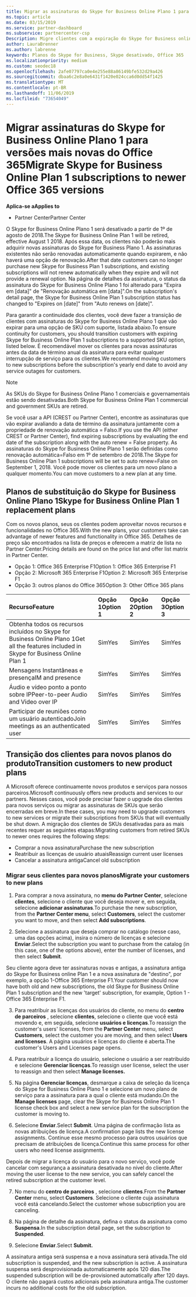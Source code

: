 ```yaml
---
title: Migrar as assinaturas do Skype for Business Online Plano 1 para versões mais recentes do Office 365 | Partner Center
ms.topic: article
ms.date: 03/15/2019
ms.service: partner-dashboard
ms.subservice: partnercenter-csp
Description: Migre clientes com a expiração do Skype for Business online plano 1 assinaturas para uma opção de SKU com suporte. Recomendamos mover clientes para novas assinaturas antes da data de término anual da assinatura.
author: LauraBrenner
ms.author: labrenne
keywords: Planos do Skype for Business, Skype desativado, Office 365
ms.localizationpriority: medium
ms.custom: seodec18
ms.openlocfilehash: 2afe07797ca0e4e255e88a86149bfe532d29a426
ms.sourcegitcommit: dbaa6c2e8a0e6431f1420e024cca6d0dd54f1425
ms.translationtype: MT
ms.contentlocale: pt-BR
ms.lasthandoff: 11/06/2019
ms.locfileid: "73654049"
---
```

# <a name="migrate-skype-for-business-online-plan-1-subscriptions-to-newer-office-365-versions"></a><span data-ttu-id="b8b6d-105">Migrar assinaturas do Skype for Business Online Plano 1 para versões mais novas do Office 365</span><span class="sxs-lookup"><span data-stu-id="b8b6d-105">Migrate Skype for Business Online Plan 1 subscriptions to newer Office 365 versions</span></span>

<span data-ttu-id="b8b6d-106">**Aplica-se a**</span><span class="sxs-lookup"><span data-stu-id="b8b6d-106">**Applies to**</span></span>

- <span data-ttu-id="b8b6d-107">Partner Center</span><span class="sxs-lookup"><span data-stu-id="b8b6d-107">Partner Center</span></span>

<span data-ttu-id="b8b6d-108">O Skype for Business Online Plano 1 será desativado a partir de 1º de agosto de 2018.</span><span class="sxs-lookup"><span data-stu-id="b8b6d-108">The Skype for Business Online Plan 1 will be retired, effective August 1 2018.</span></span> <span data-ttu-id="b8b6d-109">Após essa data, os clientes não poderão mais adquirir novas assinaturas do Skype for Business Plano 1. As assinaturas existentes não serão renovadas automaticamente quando expirarem, e não haverá uma opção de renovação.</span><span class="sxs-lookup"><span data-stu-id="b8b6d-109">After that date customers can no longer purchase new Skype for Business Plan 1 subscriptions, and existing subscriptions will not renew automatically when they expire and will not provide a renewal option.</span></span> <span data-ttu-id="b8b6d-110">Na página de detalhes da assinatura, o status da assinatura do Skype for Business Online Plano 1 foi alterado para "Expira em [data]" de "Renovação automática em [data]".</span><span class="sxs-lookup"><span data-stu-id="b8b6d-110">On the subscription's detail page, the Skype for Business Online Plan 1 subscription status has changed to "Expires on [date]" from "Auto renews on [date]".</span></span>  

<span data-ttu-id="b8b6d-111">Para garantir a continuidade dos clientes, você deve fazer a transição de clientes com assinaturas do Skype for Business Online Plano 1 que vão expirar para uma opção de SKU com suporte, listada abaixo.</span><span class="sxs-lookup"><span data-stu-id="b8b6d-111">To ensure continuity for customers, you should transition customers with expiring Skype for Business Online Plan 1 subscriptions to a supported SKU option, listed below.</span></span> <span data-ttu-id="b8b6d-112">É recomendável mover os clientes para novas assinaturas antes da data de término anual da assinatura para evitar qualquer interrupção de serviço para os clientes.</span><span class="sxs-lookup"><span data-stu-id="b8b6d-112">We recommend moving customers to new subscriptions before the subscription's yearly end date to avoid any service outages for customers.</span></span> 

>[!NOTE]
><span data-ttu-id="b8b6d-113">As SKUs do Skype for Business Online Plano 1 comerciais e governamentais estão sendo desativadas.</span><span class="sxs-lookup"><span data-stu-id="b8b6d-113">Both Skype for Business Online Plan 1 commercial and government SKUs are retired.</span></span>

<span data-ttu-id="b8b6d-114">Se você usar a API (CREST ou Partner Center), encontre as assinaturas que vão expirar avaliando a data de término da assinatura juntamente com a propriedade de renovação automática = Falso.</span><span class="sxs-lookup"><span data-stu-id="b8b6d-114">If you use the API (either CREST or Partner Center), find expiring subscriptions by evaluating the end date of the subscription along with the auto renew = False property.</span></span> <span data-ttu-id="b8b6d-115">As assinaturas do Skype for Business Online Plano 1 serão definidas como renovação automática=Falso em 1º de setembro de 2018.</span><span class="sxs-lookup"><span data-stu-id="b8b6d-115">The Skype for Business Online Plan 1 subscriptions will be set to auto renew=False on September 1, 2018.</span></span> <span data-ttu-id="b8b6d-116">Você pode mover os clientes para um novo plano a qualquer momento.</span><span class="sxs-lookup"><span data-stu-id="b8b6d-116">You can move customers to a new plan at any time.</span></span> 

## <a name="skype-for-business-online-plan-1-replacement-plans"></a><span data-ttu-id="b8b6d-117">Planos de substituição do Skype for Business Online Plano 1</span><span class="sxs-lookup"><span data-stu-id="b8b6d-117">Skype for Business Online Plan 1 replacement plans</span></span>

<span data-ttu-id="b8b6d-118">Com os novos planos, seus os clientes podem aproveitar novos recursos e funcionalidades no Office 365.</span><span class="sxs-lookup"><span data-stu-id="b8b6d-118">With the new plans, your customers take can advantage of newer features and functionality in Office 365.</span></span> <span data-ttu-id="b8b6d-119">Detalhes de preço são encontrados na lista de preços e oferecem a matriz de lista no Partner Center.</span><span class="sxs-lookup"><span data-stu-id="b8b6d-119">Pricing details are found on the price list and offer list matrix in Partner Center.</span></span> 

- <span data-ttu-id="b8b6d-120">Opção 1: Office 365 Enterprise F1</span><span class="sxs-lookup"><span data-stu-id="b8b6d-120">Option 1: Office 365 Enterprise F1</span></span>
- <span data-ttu-id="b8b6d-121">Opção 2: Microsoft 365 Enterprise F1</span><span class="sxs-lookup"><span data-stu-id="b8b6d-121">Option 2: Microsoft 365 Enterprise F1</span></span>
- <span data-ttu-id="b8b6d-122">Opção 3: outros planos do Office 365</span><span class="sxs-lookup"><span data-stu-id="b8b6d-122">Option 3: Other Office 365 plans</span></span>

|<span data-ttu-id="b8b6d-123">**Recurso**</span><span class="sxs-lookup"><span data-stu-id="b8b6d-123">**Feature**</span></span>    |<span data-ttu-id="b8b6d-124">**Opção 1**</span><span class="sxs-lookup"><span data-stu-id="b8b6d-124">**Option 1**</span></span>   |<span data-ttu-id="b8b6d-125">**Opção 2**</span><span class="sxs-lookup"><span data-stu-id="b8b6d-125">**Option 2**</span></span>   |<span data-ttu-id="b8b6d-126">**Opção 3**</span><span class="sxs-lookup"><span data-stu-id="b8b6d-126">**Option 3**</span></span>   |
|:-----------------|:-----------------|:-------------|:------------|
|<span data-ttu-id="b8b6d-127">Obtenha todos os recursos incluídos no Skype for Business Online Plano 1</span><span class="sxs-lookup"><span data-stu-id="b8b6d-127">Get all the features included in Skype for Business Online Plan 1</span></span>|<span data-ttu-id="b8b6d-128">Sim</span><span class="sxs-lookup"><span data-stu-id="b8b6d-128">Yes</span></span>   |<span data-ttu-id="b8b6d-129">Sim</span><span class="sxs-lookup"><span data-stu-id="b8b6d-129">Yes</span></span>   |<span data-ttu-id="b8b6d-130">Sim</span><span class="sxs-lookup"><span data-stu-id="b8b6d-130">Yes</span></span>   |
|<span data-ttu-id="b8b6d-131">Mensagens Instantâneas e presença</span><span class="sxs-lookup"><span data-stu-id="b8b6d-131">IM and presence</span></span> |<span data-ttu-id="b8b6d-132">Sim</span><span class="sxs-lookup"><span data-stu-id="b8b6d-132">Yes</span></span>   |<span data-ttu-id="b8b6d-133">Sim</span><span class="sxs-lookup"><span data-stu-id="b8b6d-133">Yes</span></span>   |<span data-ttu-id="b8b6d-134">Sim</span><span class="sxs-lookup"><span data-stu-id="b8b6d-134">Yes</span></span>   |
|<span data-ttu-id="b8b6d-135">Áudio e vídeo ponto a ponto sobre IP</span><span class="sxs-lookup"><span data-stu-id="b8b6d-135">Peer-to-peer Audio and Video over IP</span></span>|<span data-ttu-id="b8b6d-136">Sim</span><span class="sxs-lookup"><span data-stu-id="b8b6d-136">Yes</span></span>   |<span data-ttu-id="b8b6d-137">Sim</span><span class="sxs-lookup"><span data-stu-id="b8b6d-137">Yes</span></span>   |<span data-ttu-id="b8b6d-138">Sim</span><span class="sxs-lookup"><span data-stu-id="b8b6d-138">Yes</span></span>   
|<span data-ttu-id="b8b6d-139">Participar de reuniões como um usuário autenticado</span><span class="sxs-lookup"><span data-stu-id="b8b6d-139">Join meetings as an authenticated user</span></span>| <span data-ttu-id="b8b6d-140">Sim</span><span class="sxs-lookup"><span data-stu-id="b8b6d-140">Yes</span></span>   |<span data-ttu-id="b8b6d-141">Sim</span><span class="sxs-lookup"><span data-stu-id="b8b6d-141">Yes</span></span>   |<span data-ttu-id="b8b6d-142">Sim</span><span class="sxs-lookup"><span data-stu-id="b8b6d-142">Yes</span></span>   |

## <a name="transition-customers-to-new-product-plans"></a><span data-ttu-id="b8b6d-143">Transição dos clientes para novos planos do produto</span><span class="sxs-lookup"><span data-stu-id="b8b6d-143">Transition customers to new product plans</span></span>

<span data-ttu-id="b8b6d-144">A Microsoft oferece continuamente novos produtos e serviços para nossos parceiros.</span><span class="sxs-lookup"><span data-stu-id="b8b6d-144">Microsoft continuously offers new products and services to our partners.</span></span> <span data-ttu-id="b8b6d-145">Nesses casos, você pode precisar fazer o upgrade dos clientes para novos serviços ou migrar as assinaturas de SKUs que serão encerradas em breve.</span><span class="sxs-lookup"><span data-stu-id="b8b6d-145">In these cases, you may need to upgrade customers to new services or migrate their subscriptions from SKUs that will eventually be shut down.</span></span> <span data-ttu-id="b8b6d-146">A migração dos clientes de SKUs desativadas para as mais recentes requer as seguintes etapas:</span><span class="sxs-lookup"><span data-stu-id="b8b6d-146">Migrating customers from retired SKUs to newer ones requires the following steps:</span></span>

- <span data-ttu-id="b8b6d-147">Comprar a nova assinatura</span><span class="sxs-lookup"><span data-stu-id="b8b6d-147">Purchase the new subscription</span></span>
- <span data-ttu-id="b8b6d-148">Reatribuir as licenças de usuário atuais</span><span class="sxs-lookup"><span data-stu-id="b8b6d-148">Reassign current user licenses</span></span>
- <span data-ttu-id="b8b6d-149">Cancelar a assinatura antiga</span><span class="sxs-lookup"><span data-stu-id="b8b6d-149">Cancel old subscription</span></span>

### <a name="migrate-your-customers-to-new-plans"></a><span data-ttu-id="b8b6d-150">Migrar seus clientes para novos planos</span><span class="sxs-lookup"><span data-stu-id="b8b6d-150">Migrate your customers to new plans</span></span>

1. <span data-ttu-id="b8b6d-151">Para comprar a nova assinatura, no **menu do Partner Center**, selecione **clientes**, selecione o cliente que você deseja mover e, em seguida, selecione **adicionar assinaturas**.</span><span class="sxs-lookup"><span data-stu-id="b8b6d-151">To purchase the new subscription, from the **Partner Center menu**, select **Customers**, select the customer you want to move, and then select **Add subscriptions**.</span></span>

2. <span data-ttu-id="b8b6d-152">Selecione a assinatura que deseja comprar no catálogo (nesse caso, uma das opções acima), insira o número de licenças e selecione **Enviar**.</span><span class="sxs-lookup"><span data-stu-id="b8b6d-152">Select the subscription you want to purchase from the catalog (in this case, one of the options above), enter the number of licenses, and then select **Submit**.</span></span> 

<span data-ttu-id="b8b6d-153">Seu cliente agora deve ter assinaturas novas e antigas, a assinatura antiga do Skype for Business online Plan 1 e a nova assinatura de "destino", por exemplo, a opção 1-Office 365 Enterprise F1.</span><span class="sxs-lookup"><span data-stu-id="b8b6d-153">Your customer should now have both old and new subscriptions, the old Skype for Business Online Plan 1  subscription and the new 'target' subscription, for example, Option 1 - Office 365 Enterprise F1.</span></span>

3. <span data-ttu-id="b8b6d-154">Para reatribuir as licenças dos usuários do cliente, no menu do **centro de parceiros** , selecione **clientes**, selecione o cliente que você está movendo e, em seguida, selecione **usuários e licenças**.</span><span class="sxs-lookup"><span data-stu-id="b8b6d-154">To reassign the customer's users' licenses, from the **Partner Center** menu, select **Customers**, select the customer you are moving, and then select **Users and licenses**.</span></span> <span data-ttu-id="b8b6d-155">A página usuários e licenças do cliente é aberta.</span><span class="sxs-lookup"><span data-stu-id="b8b6d-155">The customer's Users and Licenses page opens.</span></span>

4. <span data-ttu-id="b8b6d-156">Para reatribuir a licença do usuário, selecione o usuário a ser reatribuído e selecione **Gerenciar licenças**.</span><span class="sxs-lookup"><span data-stu-id="b8b6d-156">To reassign user license, select the user to reassign and then select **Manage licenses.**</span></span>

5. <span data-ttu-id="b8b6d-157">Na página **Gerenciar licenças**, desmarque a caixa de seleção da licença do Skype for Business Online Plano 1 e selecione um novo plano de serviço para a assinatura para a qual o cliente está mudando.</span><span class="sxs-lookup"><span data-stu-id="b8b6d-157">On the **Manage licenses** page, clear the Skype for Business Online Plan 1 license check box and select a new service plan for the subscription the customer is moving to.</span></span>

6. <span data-ttu-id="b8b6d-158">Selecione **Enviar**.</span><span class="sxs-lookup"><span data-stu-id="b8b6d-158">Select **Submit**.</span></span> <span data-ttu-id="b8b6d-159">Uma página de confirmação lista as novas atribuições de licença.</span><span class="sxs-lookup"><span data-stu-id="b8b6d-159">A confirmation page lists the new license assignments.</span></span> <span data-ttu-id="b8b6d-160">Continue esse mesmo processo para outros usuários que precisam de atribuições de licença.</span><span class="sxs-lookup"><span data-stu-id="b8b6d-160">Continue this same process for other users who need license assignments.</span></span>

<span data-ttu-id="b8b6d-161">Depois de migrar a licença do usuário para o novo serviço, você pode cancelar com segurança a assinatura desativada no nível do cliente.</span><span class="sxs-lookup"><span data-stu-id="b8b6d-161">After moving the user license to the new service, you can safely cancel the retired subscription at the customer level.</span></span>

7. <span data-ttu-id="b8b6d-162">No menu do **centro de parceiros** , selecione **clientes**.</span><span class="sxs-lookup"><span data-stu-id="b8b6d-162">From the **Partner Center** menu, select **Customers**.</span></span> <span data-ttu-id="b8b6d-163">Selecione o cliente cuja assinatura você está cancelando.</span><span class="sxs-lookup"><span data-stu-id="b8b6d-163">Select the customer whose subscription you are canceling.</span></span>

8. <span data-ttu-id="b8b6d-164">Na página de detalhe da assinatura, defina o status da assinatura como **Suspensa**.</span><span class="sxs-lookup"><span data-stu-id="b8b6d-164">In the subscription detail page, set the subscription to **Suspended**.</span></span>

9. <span data-ttu-id="b8b6d-165">Selecione **Enviar**.</span><span class="sxs-lookup"><span data-stu-id="b8b6d-165">Select **Submit.**</span></span>

<span data-ttu-id="b8b6d-166">A assinatura antiga será suspensa e a nova assinatura será ativada.</span><span class="sxs-lookup"><span data-stu-id="b8b6d-166">The old subscription is suspended, and the new subscription is active.</span></span> <span data-ttu-id="b8b6d-167">A assinatura suspensa será desprovisionada automaticamente após 120 dias.</span><span class="sxs-lookup"><span data-stu-id="b8b6d-167">The suspended subscription will be de-provisioned automatically after 120 days.</span></span> <span data-ttu-id="b8b6d-168">O cliente não pagará custos adicionais pela assinatura antiga.</span><span class="sxs-lookup"><span data-stu-id="b8b6d-168">The customer incurs no additional costs for the old subscription.</span></span>

